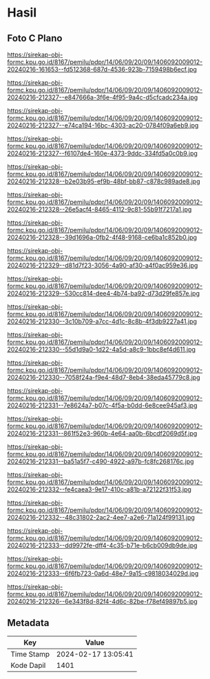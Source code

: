 # Hasil

## Foto C Plano

https://sirekap-obj-formc.kpu.go.id/8167/pemilu/pdpr/14/06/09/20/09/1406092009012-20240216-161653--fd512368-687d-4536-923b-7159498b6ecf.jpg

https://sirekap-obj-formc.kpu.go.id/8167/pemilu/pdpr/14/06/09/20/09/1406092009012-20240216-212327--e847666a-3f6e-4f95-9a4c-d5cfcadc234a.jpg

https://sirekap-obj-formc.kpu.go.id/8167/pemilu/pdpr/14/06/09/20/09/1406092009012-20240216-212327--e74ca194-16bc-4303-ac20-0784f09a6eb9.jpg

https://sirekap-obj-formc.kpu.go.id/8167/pemilu/pdpr/14/06/09/20/09/1406092009012-20240216-212327--f6107de4-160e-4373-9ddc-334fd5a0c0b9.jpg

https://sirekap-obj-formc.kpu.go.id/8167/pemilu/pdpr/14/06/09/20/09/1406092009012-20240216-212328--b2e03b95-ef9b-48bf-bb87-c878c989ade8.jpg

https://sirekap-obj-formc.kpu.go.id/8167/pemilu/pdpr/14/06/09/20/09/1406092009012-20240216-212328--26e5acf4-8465-4112-9c81-55b91f7217a1.jpg

https://sirekap-obj-formc.kpu.go.id/8167/pemilu/pdpr/14/06/09/20/09/1406092009012-20240216-212328--39d1696a-0fb2-4f48-9168-ce6ba1c852b0.jpg

https://sirekap-obj-formc.kpu.go.id/8167/pemilu/pdpr/14/06/09/20/09/1406092009012-20240216-212329--d81d7f23-3056-4a90-af30-a4f0ac959e36.jpg

https://sirekap-obj-formc.kpu.go.id/8167/pemilu/pdpr/14/06/09/20/09/1406092009012-20240216-212329--530cc814-dee4-4b74-ba92-d73d29fe857e.jpg

https://sirekap-obj-formc.kpu.go.id/8167/pemilu/pdpr/14/06/09/20/09/1406092009012-20240216-212330--3c10b709-a7cc-4d1c-8c8b-4f3db9227a41.jpg

https://sirekap-obj-formc.kpu.go.id/8167/pemilu/pdpr/14/06/09/20/09/1406092009012-20240216-212330--55d1d9a0-1d22-4a5d-a8c9-1bbc8ef4d611.jpg

https://sirekap-obj-formc.kpu.go.id/8167/pemilu/pdpr/14/06/09/20/09/1406092009012-20240216-212330--7058f24a-f9e4-48d7-8eb4-38eda45779c8.jpg

https://sirekap-obj-formc.kpu.go.id/8167/pemilu/pdpr/14/06/09/20/09/1406092009012-20240216-212331--7e8624a7-b07c-4f5a-b0dd-6e8cee945af3.jpg

https://sirekap-obj-formc.kpu.go.id/8167/pemilu/pdpr/14/06/09/20/09/1406092009012-20240216-212331--861f52e3-960b-4e64-aa0b-6bcdf2069d5f.jpg

https://sirekap-obj-formc.kpu.go.id/8167/pemilu/pdpr/14/06/09/20/09/1406092009012-20240216-212331--ba51a5f7-c490-4922-a97b-fc8fc268176c.jpg

https://sirekap-obj-formc.kpu.go.id/8167/pemilu/pdpr/14/06/09/20/09/1406092009012-20240216-212332--fe4caea3-9e17-410c-a81b-a72122f31f53.jpg

https://sirekap-obj-formc.kpu.go.id/8167/pemilu/pdpr/14/06/09/20/09/1406092009012-20240216-212332--48c31802-2ac2-4ee7-a2e6-71a124f99131.jpg

https://sirekap-obj-formc.kpu.go.id/8167/pemilu/pdpr/14/06/09/20/09/1406092009012-20240216-212333--dd9972fe-dff4-4c35-b71e-b6cb009db9de.jpg

https://sirekap-obj-formc.kpu.go.id/8167/pemilu/pdpr/14/06/09/20/09/1406092009012-20240216-212333--6f6fb723-0a6d-48e7-9a15-c9818034029d.jpg

https://sirekap-obj-formc.kpu.go.id/8167/pemilu/pdpr/14/06/09/20/09/1406092009012-20240216-212326--6e343f8d-82f4-4d6c-82be-f78ef49897b5.jpg


## Metadata

| Key        | Value               |
| ---------- | ------------------- |
| Time Stamp | 2024-02-17 13:05:41 |
| Kode Dapil | 1401                |



